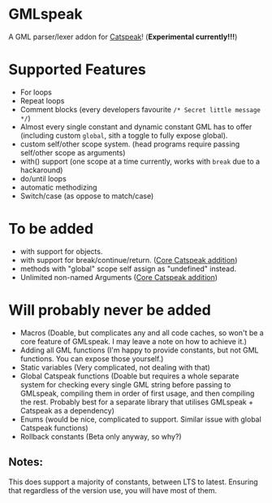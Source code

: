# GMLspeak
 A GML parser/lexer addon for [Catspeak](https://github.com/katsaii/catspeak-lang)! (**Experimental currently!!!**)

# Supported Features
- For loops
- Repeat loops
- Comment blocks (every developers favourite `/* Secret little message */`)
- Almost every single constant and dynamic constant GML has to offer (including custom `global`, sith a toggle to fully expose global).
- custom self/other scope system. (head programs require passing self/other scope as arguments)
- with() support (one scope at a time currently, works with `break` due to a hackaround)
- do/until loops
- automatic methodizing
- Switch/case (as oppose to match/case)

# To be added
- with support for objects.
- with support for break/continue/return. ([Core Catspeak addition](https://github.com/katsaii/catspeak-lang/issues/118))
- methods with "global" scope self assign as "undefined" instead.
- Unlimited non-named Arguments ([Core Catspeak addition](https://github.com/katsaii/catspeak-lang/issues/52))
  
# Will probably never be added
- Macros (Doable, but complicates any and all code caches, so won't be a core feature of GMLspeak. I may leave a note on how to achieve it.)
- Adding all GML functions (I'm happy to provide constants, but not GML functions. You can expose those yourself.)
- Static variables (Very complicated, not dealing with that)
- Global Catspeak functions (Doable but requires a whole separate system for checking every single GML string before passing to GMLspeak, compiling them in order of first usage, and then compiling the rest. Probably best for a separate library that utilises GMLspeak + Catspeak as a dependency)
- Enums (would be nice, complicated to support. Similar issue with global Catspeak functions)
- Rollback constants (Beta only anyway, so why?)

## Notes:
This does support a majority of constants, between LTS to latest. Ensuring that regardless of the version use, you will have most of them.
